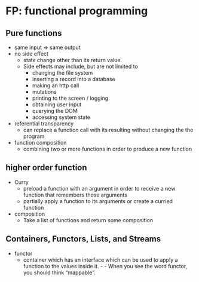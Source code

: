 # FP: functional programming

## Pure functions
- same input => same output
- no side effect
	- state change other than its return value.
	- Side effects may include, but are not limited to
		- changing the file system
		- inserting a record into a database
		- making an http call
		- mutations
		- printing to the screen / logging
		- obtaining user input
		- querying the DOM
		- accessing system state
- referential transparency
	- can replace a function call with its resulting without changing the the program
- function composition
	- combining two or more functions in order to produce a new function

## higher order function 
- Curry
	- preload a function with an argument in order to receive a new function that remembers those arguments
	- partially apply a function to its arguments or create a curried function 
- composition
	- Take a list of functions and return some composition

## Containers, Functors, Lists, and Streams
- functor
	- container which has an interface which can be used to apply a function to the values inside it. - - When you see the word functor, you should think “mappable”.


